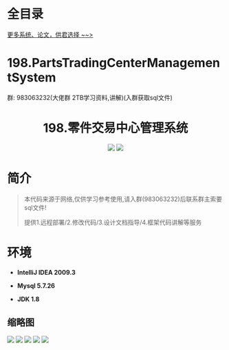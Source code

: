 # 全目录

[更多系统、论文，供君选择 ~~>](https://www.yuque.com/wisebit/blog)
# 198.PartsTradingCenterManagementSystem

<p>群: 983063232(大佬群 2TB学习资料,讲解)(入群获取sql文件)</p>

<p><h1 align="center">198.零件交易中心管理系统</h1></p>


<p align="center">
	<img src="https://img.shields.io/badge/jdk-1.8-orange.svg"/>
    <img src="https://img.shields.io/badge/java.swing-5.x-lightgrey.svg"/>
</p>

# 简介


> 本代码来源于网络,仅供学习参考使用,请入群(983063232)后联系群主索要sql文件!
>
> 提供1.远程部署/2.修改代码/3.设计文档指导/4.框架代码讲解等服务

# 环境

- <b>IntelliJ IDEA 2009.3</b>

- <b>Mysql 5.7.26</b>

- <b>JDK 1.8</b>




## 缩略图

![](https://bitwise.oss-cn-heyuan.aliyuncs.com/2024/9/10/5abee03f-9900-4893-86ac-0ef0d90d0b3c.png)
![](https://bitwise.oss-cn-heyuan.aliyuncs.com/2024/9/10/82c19209-3249-4b49-affd-c651fe28f9ad.png)
![](https://bitwise.oss-cn-heyuan.aliyuncs.com/2024/9/10/d9d4e897-7d96-4e47-b9aa-c7bb64df3bbf.png)
![](https://bitwise.oss-cn-heyuan.aliyuncs.com/2024/9/10/fa2e4859-1635-4628-980e-0618f80b3d48.png)
![](https://bitwise.oss-cn-heyuan.aliyuncs.com/2024/9/10/41e9ce23-ab31-4556-84c1-b0a4686a9ac4.png)


